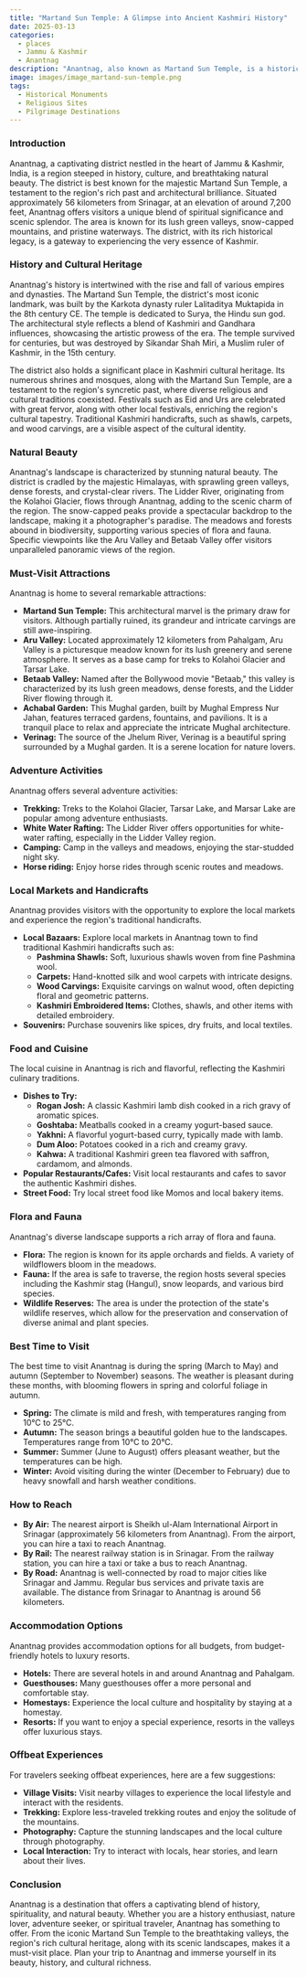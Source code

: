 ```yaml
---
title: "Martand Sun Temple: A Glimpse into Ancient Kashmiri History"
date: 2025-03-13
categories:
  - places
  - Jammu & Kashmir
  - Anantnag
description: "Anantnag, also known as Martand Sun Temple, is a historic temple complex situated in the picturesque town of Anantnag in Jammu & Kashmir, India. This ancient temple is dedicated to Lord Surya, the Hindu god of the sun, and dates back to the 8th century AD. The temple's architectural style is a blend of Buddhist, Hindu, and Islamic influences, reflecting the region's rich cultural heritage. Surrounded by lush greenery and serene natural beauty, Anantnag Martand Sun Temple is an ideal getaway for those seeking spiritual enlightenment, relaxation, and a glimpse into India's rich historical past."
image: images/image_martand-sun-temple.png
tags: 
  - Historical Monuments
  - Religious Sites
  - Pilgrimage Destinations
---
```



### **Introduction**

Anantnag, a captivating district nestled in the heart of Jammu & Kashmir, India, is a region steeped in history, culture, and breathtaking natural beauty. The district is best known for the majestic Martand Sun Temple, a testament to the region's rich past and architectural brilliance. Situated approximately 56 kilometers from Srinagar, at an elevation of around 7,200 feet, Anantnag offers visitors a unique blend of spiritual significance and scenic splendor. The area is known for its lush green valleys, snow-capped mountains, and pristine waterways. The district, with its rich historical legacy, is a gateway to experiencing the very essence of Kashmir.

### **History and Cultural Heritage**

Anantnag's history is intertwined with the rise and fall of various empires and dynasties. The Martand Sun Temple, the district's most iconic landmark, was built by the Karkota dynasty ruler Lalitaditya Muktapida in the 8th century CE. The temple is dedicated to Surya, the Hindu sun god. The architectural style reflects a blend of Kashmiri and Gandhara influences, showcasing the artistic prowess of the era. The temple survived for centuries, but was destroyed by Sikandar Shah Miri, a Muslim ruler of Kashmir, in the 15th century.

The district also holds a significant place in Kashmiri cultural heritage. Its numerous shrines and mosques, along with the Martand Sun Temple, are a testament to the region's syncretic past, where diverse religious and cultural traditions coexisted. Festivals such as Eid and Urs are celebrated with great fervor, along with other local festivals, enriching the region's cultural tapestry. Traditional Kashmiri handicrafts, such as shawls, carpets, and wood carvings, are a visible aspect of the cultural identity.

###  **Natural Beauty**

Anantnag's landscape is characterized by stunning natural beauty. The district is cradled by the majestic Himalayas, with sprawling green valleys, dense forests, and crystal-clear rivers. The Lidder River, originating from the Kolahoi Glacier, flows through Anantnag, adding to the scenic charm of the region.  The snow-capped peaks provide a spectacular backdrop to the landscape, making it a photographer's paradise. The meadows and forests abound in biodiversity, supporting various species of flora and fauna. Specific viewpoints like the Aru Valley and Betaab Valley offer visitors unparalleled panoramic views of the region.

### **Must-Visit Attractions**

Anantnag is home to several remarkable attractions:

*   **Martand Sun Temple:** This architectural marvel is the primary draw for visitors. Although partially ruined, its grandeur and intricate carvings are still awe-inspiring. 
*   **Aru Valley:** Located approximately 12 kilometers from Pahalgam, Aru Valley is a picturesque meadow known for its lush greenery and serene atmosphere. It serves as a base camp for treks to Kolahoi Glacier and Tarsar Lake. 
*   **Betaab Valley:** Named after the Bollywood movie "Betaab," this valley is characterized by its lush green meadows, dense forests, and the Lidder River flowing through it.
*   **Achabal Garden:** This Mughal garden, built by Mughal Empress Nur Jahan, features terraced gardens, fountains, and pavilions. It is a tranquil place to relax and appreciate the intricate Mughal architecture.
*   **Verinag:** The source of the Jhelum River, Verinag is a beautiful spring surrounded by a Mughal garden. It is a serene location for nature lovers.

### **Adventure Activities**

Anantnag offers several adventure activities:

*   **Trekking:** Treks to the Kolahoi Glacier, Tarsar Lake, and Marsar Lake are popular among adventure enthusiasts.
*   **White Water Rafting:** The Lidder River offers opportunities for white-water rafting, especially in the Lidder Valley region.
*   **Camping:** Camp in the valleys and meadows, enjoying the star-studded night sky.
*   **Horse riding:** Enjoy horse rides through scenic routes and meadows.

### **Local Markets and Handicrafts**

Anantnag provides visitors with the opportunity to explore the local markets and experience the region's traditional handicrafts.

*   **Local Bazaars:** Explore local markets in Anantnag town to find traditional Kashmiri handicrafts such as:
    *   **Pashmina Shawls:** Soft, luxurious shawls woven from fine Pashmina wool.
    *   **Carpets:** Hand-knotted silk and wool carpets with intricate designs.
    *   **Wood Carvings:** Exquisite carvings on walnut wood, often depicting floral and geometric patterns.
    *   **Kashmiri Embroidered Items:** Clothes, shawls, and other items with detailed embroidery.
*   **Souvenirs:** Purchase souvenirs like spices, dry fruits, and local textiles.

### **Food and Cuisine**

The local cuisine in Anantnag is rich and flavorful, reflecting the Kashmiri culinary traditions.

*   **Dishes to Try:**
    *   **Rogan Josh:** A classic Kashmiri lamb dish cooked in a rich gravy of aromatic spices.
    *   **Goshtaba:** Meatballs cooked in a creamy yogurt-based sauce.
    *   **Yakhni:** A flavorful yogurt-based curry, typically made with lamb.
    *   **Dum Aloo:** Potatoes cooked in a rich and creamy gravy.
    *   **Kahwa:** A traditional Kashmiri green tea flavored with saffron, cardamom, and almonds.
*   **Popular Restaurants/Cafes:** Visit local restaurants and cafes to savor the authentic Kashmiri dishes.
*   **Street Food:** Try local street food like Momos and local bakery items.

### **Flora and Fauna**

Anantnag's diverse landscape supports a rich array of flora and fauna.

*   **Flora:** The region is known for its apple orchards and fields. A variety of wildflowers bloom in the meadows.
*   **Fauna:** If the area is safe to traverse, the region hosts several species including the Kashmir stag (Hangul), snow leopards, and various bird species.
*   **Wildlife Reserves:** The area is under the protection of the state's wildlife reserves, which allow for the preservation and conservation of diverse animal and plant species.

### **Best Time to Visit**

The best time to visit Anantnag is during the spring (March to May) and autumn (September to November) seasons. The weather is pleasant during these months, with blooming flowers in spring and colorful foliage in autumn.

*   **Spring:** The climate is mild and fresh, with temperatures ranging from 10°C to 25°C.
*   **Autumn:** The season brings a beautiful golden hue to the landscapes. Temperatures range from 10°C to 20°C.
*   **Summer:** Summer (June to August) offers pleasant weather, but the temperatures can be high.
*   **Winter:** Avoid visiting during the winter (December to February) due to heavy snowfall and harsh weather conditions.

### **How to Reach**

*   **By Air:** The nearest airport is Sheikh ul-Alam International Airport in Srinagar (approximately 56 kilometers from Anantnag). From the airport, you can hire a taxi to reach Anantnag.
*   **By Rail:** The nearest railway station is in Srinagar. From the railway station, you can hire a taxi or take a bus to reach Anantnag.
*   **By Road:** Anantnag is well-connected by road to major cities like Srinagar and Jammu. Regular bus services and private taxis are available. The distance from Srinagar to Anantnag is around 56 kilometers.

### **Accommodation Options**

Anantnag provides accommodation options for all budgets, from budget-friendly hotels to luxury resorts.

*   **Hotels:** There are several hotels in and around Anantnag and Pahalgam.
*   **Guesthouses:** Many guesthouses offer a more personal and comfortable stay.
*   **Homestays:** Experience the local culture and hospitality by staying at a homestay.
*   **Resorts:** If you want to enjoy a special experience, resorts in the valleys offer luxurious stays.

### **Offbeat Experiences**

For travelers seeking offbeat experiences, here are a few suggestions:

*   **Village Visits:** Visit nearby villages to experience the local lifestyle and interact with the residents.
*   **Trekking:** Explore less-traveled trekking routes and enjoy the solitude of the mountains.
*   **Photography:** Capture the stunning landscapes and the local culture through photography.
*   **Local Interaction:** Try to interact with locals, hear stories, and learn about their lives.

### **Conclusion**

Anantnag is a destination that offers a captivating blend of history, spirituality, and natural beauty. Whether you are a history enthusiast, nature lover, adventure seeker, or spiritual traveler, Anantnag has something to offer. From the iconic Martand Sun Temple to the breathtaking valleys, the region's rich cultural heritage, along with its scenic landscapes, makes it a must-visit place. Plan your trip to Anantnag and immerse yourself in its beauty, history, and cultural richness.


